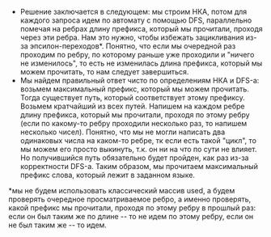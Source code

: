 - Решение заключается в следующем: мы строим НКА, потом для каждого запроса идем по автомату с помощью DFS, параллельно помечая на ребрах длину префикса, который мы прочитали, проходя через эти ребра. Нам это нужно, чтобы избежать зацикливания из-за эпсилон-переходов*. Понятно, что если мы очередной раз проходим по ребру, по которому раньше уже проходили и "ничего не изменилось", то есть не изменилась длина префикса, который мы можем прочитать, то нам следует завершиться. 
- Мы найдем правильный ответ чисто по определениям НКА и DFS-а: возьмем максимальный префикс, который мы можем прочитать. Тогда существует путь, который соответствует этому префиксу. Возьмем кратчайший из всех путей. Напишем на каждом ребре длину префикса, который мы прочитали, проходя по этому ребру (если по какому-то ребру проходили несколько раз, то напишем несколько чисел). Понятно, что мы не могли написать два одинаковых числа на каком-то ребре, тк если есть такой "цикл", то мы можем его просто выкинуть, т.к. он ни на что по сути не влияет. Но получившийся путь обязательно будет пройден, как раз из-за корректности DFS-а. Таким образом, мы прочитаем максимальный префикс слова, который лежит в заданном языке.

*мы не будем использовать классический массив used, а будем проверять очередное просматриваемое ребро, а именно проверять, какой префикс мы прочитали, проходя по этому ребру в прошлый раз: если он был таким же по длине -- то не идем по этому ребру, если он не был таким же -- то идем. 
